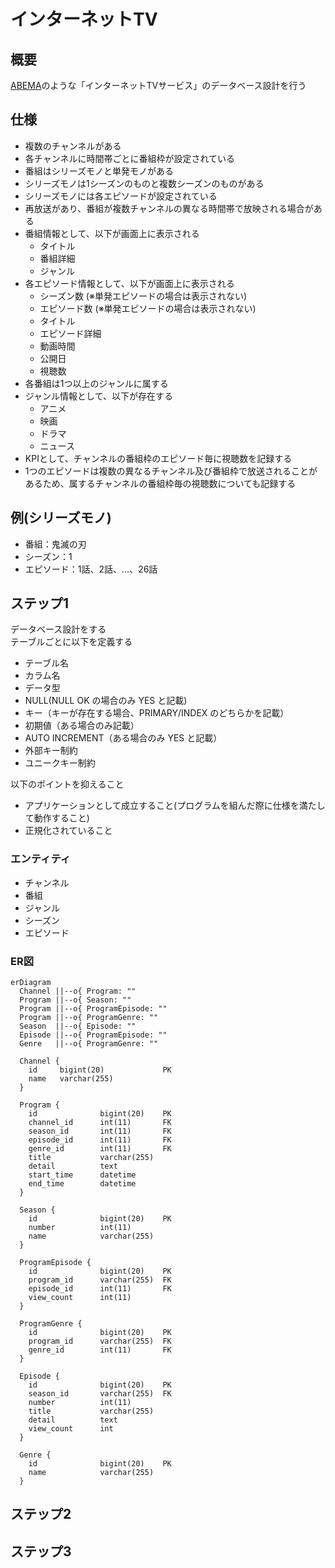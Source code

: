 # インターネットTV

## 概要
[ABEMA](https://abema.tv/)のような「インターネットTVサービス」のデータベース設計を行う  

## 仕様
- 複数のチャンネルがある
- 各チャンネルに時間帯ごとに番組枠が設定されている
- 番組はシリーズモノと単発モノがある
- シリーズモノは1シーズンのものと複数シーズンのものがある
- シリーズモノには各エピソードが設定されている
- 再放送があり、番組が複数チャンネルの異なる時間帯で放映される場合がある
- 番組情報として、以下が画面上に表示される
  - タイトル
  - 番組詳細
  - ジャンル
- 各エピソード情報として、以下が画面上に表示される
  - シーズン数 (※単発エピソードの場合は表示されない)
  - エピソード数 (※単発エピソードの場合は表示されない)
  - タイトル
  - エピソード詳細
  - 動画時間
  - 公開日
  - 視聴数
- 各番組は1つ以上のジャンルに属する
- ジャンル情報として、以下が存在する
  - アニメ
  - 映画
  - ドラマ
  - ニュース
- KPIとして、チャンネルの番組枠のエピソード毎に視聴数を記録する
- 1つのエピソードは複数の異なるチャンネル及び番組枠で放送されることがあるため、属するチャンネルの番組枠毎の視聴数についても記録する

## 例(シリーズモノ)
  - 番組：鬼滅の刃
  - シーズン：1
  - エピソード：1話、2話、...、26話

## ステップ1
データベース設計をする  
テーブルごとに以下を定義する
- テーブル名
- カラム名
- データ型
- NULL(NULL OK の場合のみ YES と記載)
- キー（キーが存在する場合、PRIMARY/INDEX のどちらかを記載）
- 初期値（ある場合のみ記載）
- AUTO INCREMENT（ある場合のみ YES と記載）
- 外部キー制約
- ユニークキー制約

以下のポイントを抑えること
- アプリケーションとして成立すること(プログラムを組んだ際に仕様を満たして動作すること)
- 正規化されていること

### エンティティ
- チャンネル
- 番組
- ジャンル
- シーズン
- エピソード

### ER図
```mermaid
erDiagram
  Channel ||--o{ Program: ""
  Program ||--o{ Season: ""
  Program ||--o{ ProgramEpisode: ""
  Program ||--o{ ProgramGenre: ""
  Season  ||--o{ Episode: ""
  Episode ||--o{ ProgramEpisode: ""
  Genre   ||--o{ ProgramGenre: ""

  Channel {
    id     bigint(20)             PK
    name   varchar(255)             
  }

  Program {
    id              bigint(20)    PK
    channel_id      int(11)       FK
    season_id       int(11)       FK
    episode_id      int(11)       FK
    genre_id        int(11)       FK
    title           varchar(255)    
    detail          text            
    start_time      datetime        
    end_time        datetime        
  }

  Season {
    id              bigint(20)    PK
    number          int(11)         
    name            varchar(255)    
  }

  ProgramEpisode {
    id              bigint(20)    PK
    program_id      varchar(255)  FK
    episode_id      int(11)       FK
    view_count      int(11)         
  }

  ProgramGenre {
    id              bigint(20)    PK
    program_id      varchar(255)  FK
    genre_id        int(11)       FK
  }

  Episode {
    id              bigint(20)    PK
    season_id       varchar(255)  FK
    number          int(11)         
    title           varchar(255)    
    detail          text            
    view_count      int             
  }

  Genre {
    id              bigint(20)    PK
    name            varchar(255)    
  }
```

## ステップ2


## ステップ3



